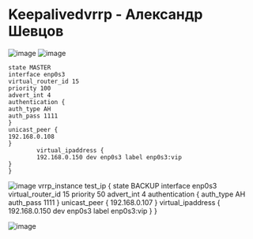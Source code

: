 # Keepalivedvrrp - Александр Шевцов
![image](https://user-images.githubusercontent.com/25949605/234556082-6876731c-8e65-4434-aff5-df3798a307f9.png)
![image](https://user-images.githubusercontent.com/25949605/234641194-744214cd-4bb8-409d-a1d0-6066feed905c.png)

```vrrp_instance test_ip {
state MASTER
interface enp0s3
virtual_router_id 15
priority 100
advert_int 4
authentication {
auth_type AH
auth_pass 1111
}
unicast_peer {
192.168.0.108
}
        virtual_ipaddress {
        192.168.0.150 dev enp0s3 label enp0s3:vip
}
}
```
![image](https://user-images.githubusercontent.com/25949605/234643464-08876654-94fd-4b29-893a-ed58a6e60477.png)
vrrp_instance test_ip {
state BACKUP
interface enp0s3
virtual_router_id 15
priority 50
advert_int 4
authentication {
auth_type AH
auth_pass 1111
}
unicast_peer {
192.168.0.107
}
        virtual_ipaddress {
        192.168.0.150 dev enp0s3 label enp0s3:vip
}
}

![image](https://user-images.githubusercontent.com/25949605/234643195-4fe4162b-5c12-4365-88c9-178c6f9177ff.png)

